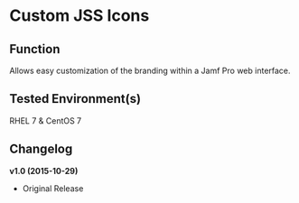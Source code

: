 # Custom JSS Icons

## Function
Allows easy customization of the branding within a Jamf Pro web interface.

## Tested Environment(s)
RHEL 7 & CentOS 7

## Changelog

**v1.0 (2015-10-29)**
* Original Release
